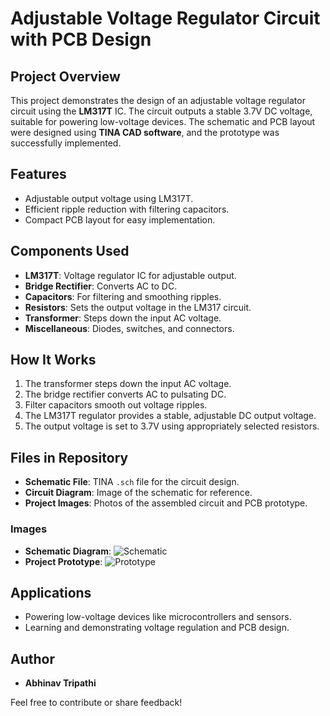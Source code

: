 # Adjustable Voltage Regulator Circuit with PCB Design

## Project Overview
This project demonstrates the design of an adjustable voltage regulator circuit using the **LM317T** IC. The circuit outputs a stable 3.7V DC voltage, suitable for powering low-voltage devices. The schematic and PCB layout were designed using **TINA CAD software**, and the prototype was successfully implemented.

## Features
- Adjustable output voltage using LM317T.
- Efficient ripple reduction with filtering capacitors.
- Compact PCB layout for easy implementation.

## Components Used
- **LM317T**: Voltage regulator IC for adjustable output.
- **Bridge Rectifier**: Converts AC to DC.
- **Capacitors**: For filtering and smoothing ripples.
- **Resistors**: Sets the output voltage in the LM317 circuit.
- **Transformer**: Steps down the input AC voltage.
- **Miscellaneous**: Diodes, switches, and connectors.

## How It Works
1. The transformer steps down the input AC voltage.
2. The bridge rectifier converts AC to pulsating DC.
3. Filter capacitors smooth out voltage ripples.
4. The LM317T regulator provides a stable, adjustable DC output voltage.
5. The output voltage is set to 3.7V using appropriately selected resistors.

## Files in Repository
- **Schematic File**: TINA `.sch` file for the circuit design.
- **Circuit Diagram**: Image of the schematic for reference.
- **Project Images**: Photos of the assembled circuit and PCB prototype.

### Images
- **Schematic Diagram**:
  ![Schematic](path/to/schematic-image.png)
- **Project Prototype**:
  ![Prototype](path/to/project-image.png)

## Applications
- Powering low-voltage devices like microcontrollers and sensors.
- Learning and demonstrating voltage regulation and PCB design.



## Author
- **Abhinav Tripathi**

Feel free to contribute or share feedback!
